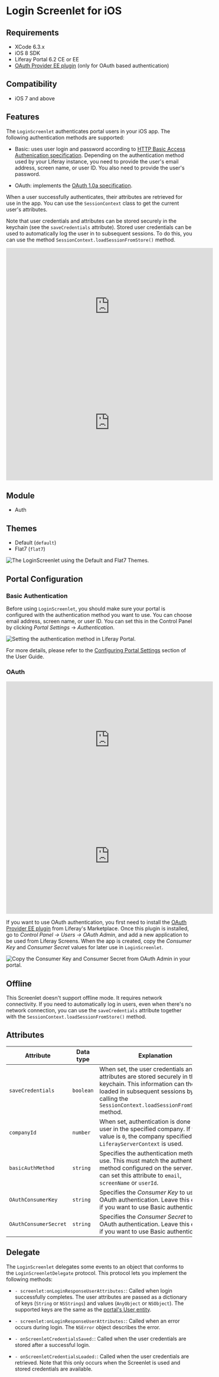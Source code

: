 # Login Screenlet for iOS [](id=loginscreenlet-for-ios)

## Requirements [](id=requirements)

- XCode 6.3.x
- iOS 8 SDK
- Liferay Portal 6.2 CE or EE
- [OAuth Provider EE plugin](https://www.liferay.com/marketplace/-/mp/application/45261909) 
  (only for OAuth based authentication)

## Compatibility [](id=compatibility)

- iOS 7 and above

## Features [](id=features)

The `LoginScreenlet` authenticates portal users in your iOS app. The following
authentication methods are supported:

- Basic: uses user login and password according to 
  [HTTP Basic Access Authenication specification](http://tools.ietf.org/html/rfc2617). 
  Depending on the authentication method used by your Liferay instance, you need 
  to provide the user's email address, screen name, or user ID. You also need to 
  provide the user's password. 

- OAuth: implements the 
  [OAuth 1.0a specification](http://oauth.net/core/1.0a/).

When a user successfully authenticates, their attributes are retrieved for use 
in the app. You can use the `SessionContext` class to get the current user's 
attributes.

Note that user credentials and attributes can be stored securely in the keychain 
(see the `saveCredentials` attribute). Stored user credentials can be used to 
automatically log the user in to subsequent sessions. To do this, you can use 
the method `SessionContext.loadSessionFromStore()` method.

<iframe width="560" height="315" src="https://www.youtube.com/embed/XivMMLBqH9E" frameborder="0" allowfullscreen></iframe>

<iframe width="560" height="315" src="https://www.youtube.com/embed/JlQ8nWGFsyg" frameborder="0" allowfullscreen></iframe>

## Module [](id=module)

- Auth

## Themes [](id=themes)

- Default (`default`)
- Flat7 (`flat7`)

![The `LoginScreenlet` using the Default and Flat7 Themes.](../../images/screens-ios-login.png)

## Portal Configuration [](id=portal-configuration)

### Basic Authentication [](id=basic-authentication)

Before using `LoginScreenlet`, you should make sure your portal is configured 
with the authentication method you want to use. You can choose email address, 
screen name, or user ID. You can set this in the Control Panel by clicking 
*Portal Settings* &rarr; *Authentication*.

![Setting the authentication method in Liferay Portal.](../../images/screens-portal-auth.png)

For more details, please refer to the 
[Configuring Portal Settings](/portal/-/knowledge_base/6-2/configuring-portal-settings) 
section of the User Guide. 

### OAuth [](id=oauth)

<iframe width="560" height="315" src="https://www.youtube.com/embed/hg70gpUEUI0" frameborder="0" allowfullscreen></iframe>

<iframe width="560" height="315" src="https://www.youtube.com/embed/fo18U3SHhiI" frameborder="0" allowfullscreen></iframe>

If you want to use OAuth authentication, you first need to install the 
[OAuth Provider EE plugin](https://www.liferay.com/marketplace/-/mp/application/45261909) 
from Liferay's Marketplace. Once this plugin is installed, go to 
*Control Panel &rarr; Users &rarr; OAuth Admin*, and add a new application to be 
used from Liferay Screens. When the app is created, copy the *Consumer Key* and 
*Consumer Secret* values for later use in `LoginScreenlet`.

![Copy the Consumer Key and Consumer Secret from OAuth Admin in your portal.](../../images/screens-portal-oauth.png)

## Offline [](id=offline)

This Screenlet doesn't support offline mode. It requires network connectivity.
If you need to automatically log in users, even when there's no network 
connection, you can use the `saveCredentials` attribute together with the 
`SessionContext.loadSessionFromStore()` method. 

## Attributes [](id=attributes)

| Attribute | Data type | Explanation |
|-----------|-----------|-------------| 
| `saveCredentials` | `boolean` | When set, the user credentials and attributes are stored securely in the keychain. This information can then be loaded in subsequent sessions by calling the `SessionContext.loadSessionFromStore()` method. |
| `companyId` | `number` | When set, authentication is done for a user in the specified company. If the value is `0`, the company specified in `LiferayServerContext` is used. |
| `basicAuthMethod` | `string` | Specifies the authentication method to use. This must match the authentication method configured on the server. You can set this attribute to `email`, `screenName` or `userId`. |
| `OAuthConsumerKey` | `string` | Specifies the *Consumer Key* to used in OAuth authentication. Leave this empty if you want to use Basic authentication. |
| `OAuthConsumerSecret` | `string` | Specifies the *Consumer Secret* to use in OAuth authentication. Leave this empty if you want to use Basic authentication. |

## Delegate [](id=delegate)

The `LoginScreenlet` delegates some events to an object that conforms to the 
`LoginScreenletDelegate` protocol. This protocol lets you implement the 
following methods:

- `- screenlet:onLoginResponseUserAttributes:`: Called when login successfully 
  completes. The user attributes are passed as a dictionary of keys (`String` or 
  `NSStrings`) and values (`AnyObject` or `NSObject`). The supported keys are 
  the same as the [portal's User entity](https://github.com/liferay/liferay-portal/blob/6.2.x/portal-impl/src/com/liferay/portal/service.xml#L2227).

- `- screenlet:onLoginResponseUserAttributes:`: Called when an error occurs 
  during login. The `NSError` object describes the error.

- `- onScreenletCredentialsSaved:`: Called when the user credentials are stored 
  after a successful login.

- `- onScreenletCredentialsLoaded:`: Called when the user credentials are 
  retrieved. Note that this only occurs when the Screenlet is used and stored 
  credentials are available.
